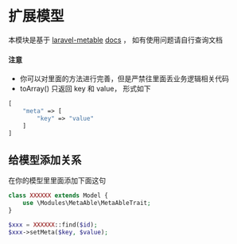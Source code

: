 # 扩展模型

本模块是基于 [laravel-metable](https://github.com/plank/laravel-metable) [docs](http://laravel-metable.readthedocs.io/en/latest/) ， 如有使用问题请自行查询文档

#### 注意
- 你可以对里面的方法进行完善，但是严禁往里面丢业务逻辑相关代码
- toArray() 只返回 key 和 value， 形式如下
```php
[
    "meta" => [
        "key" => "value"
    ]
]
```

## 给模型添加关系

在你的模型里里面添加下面这句
```php
class XXXXXX extends Model {
    use \Modules\MetaAble\MetaAbleTrait;
}
```

```php
$xxx = XXXXXX::find($id);
$xxx->setMeta($key, $value);
```
